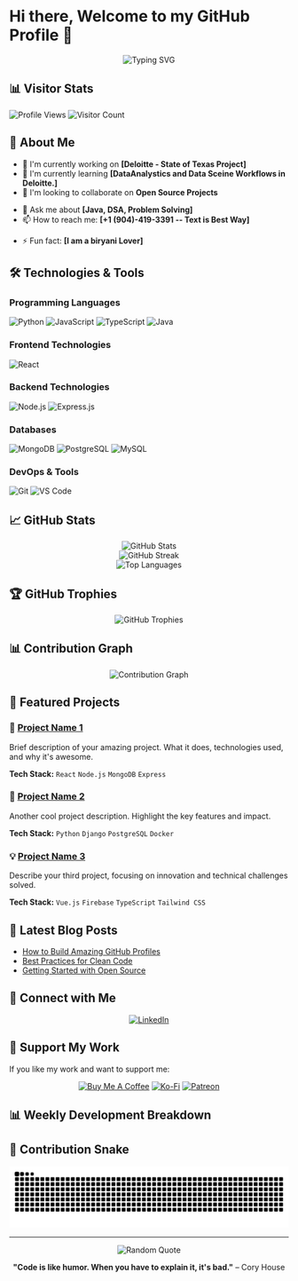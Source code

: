 # Hi there, Welcome to my GitHub Profile 👋

<div align="center">
  <img src="https://readme-typing-svg.herokuapp.com?font=Fira+Code&pause=1000&color=F75C7E&width=435&lines=Full+Stack+Developer;Open+Source+Enthusiast;Always+Learning+New+Things" alt="Typing SVG" />
</div>

## 📊 Visitor Stats
![Profile Views](https://komarev.com/ghpvc/?username=lavanganji&color=blue&style=flat-square&label=Profile+Views)
![Visitor Count](https://visitor-badge.laobi.icu/badge?page_id=lavanganji.lavanganji&title=Visitors)

<!--
<div align="center">
  <img src="https://count.getloli.com/get/@lavanganji?theme=rule34" alt="Visitor Count" />
</div>
-->

## 🚀 About Me

- 🔭 I'm currently working on **[Deloitte - State of Texas Project]**
- 🌱 I'm currently learning **[DataAnalystics and Data Sceine Workflows in Deloitte.]**
- 👯 I'm looking to collaborate on **Open Source Projects**
<!-- - 🤔 I'm looking for help with **[What you need help with]** -->
- 💬 Ask me about **[Java, DSA, Problem Solving]**
- 📫 How to reach me: **[+1 (904)-419-3391 -- Text is Best Way]**
<!-- -- 😄 Pronouns: **[Your pronouns]** -->
- ⚡ Fun fact: **[I am a biryani Lover]**

## 🛠️ Technologies & Tools

### Programming Languages
![Python](https://img.shields.io/badge/-Python-3776AB?style=flat-square&logo=Python&logoColor=white)
![JavaScript](https://img.shields.io/badge/-JavaScript-F7DF1E?style=flat-square&logo=JavaScript&logoColor=black)
![TypeScript](https://img.shields.io/badge/-TypeScript-3178C6?style=flat-square&logo=TypeScript&logoColor=white)
![Java](https://img.shields.io/badge/-Java-007396?style=flat-square&logo=Java&logoColor=white)
<!--![C++](https://img.shields.io/badge/-C++-00599C?style=flat-square&logo=C%2B%2B&logoColor=white) -->

### Frontend Technologies
![React](https://img.shields.io/badge/-React-61DAFB?style=flat-square&logo=React&logoColor=black)
<!-- ![Vue.js](https://img.shields.io/badge/-Vue.js-4FC08D?style=flat-square&logo=Vue.js&logoColor=white)
![HTML5](https://img.shields.io/badge/-HTML5-E34F26?style=flat-square&logo=HTML5&logoColor=white)
![CSS3](https://img.shields.io/badge/-CSS3-1572B6?style=flat-square&logo=CSS3&logoColor=white)
![Sass](https://img.shields.io/badge/-Sass-CC6699?style=flat-square&logo=Sass&logoColor=white) -->

### Backend Technologies
![Node.js](https://img.shields.io/badge/-Node.js-339933?style=flat-square&logo=Node.js&logoColor=white)
![Express.js](https://img.shields.io/badge/-Express.js-000000?style=flat-square&logo=Express&logoColor=white)
<!--![Django](https://img.shields.io/badge/-Django-092E20?style=flat-square&logo=Django&logoColor=white)
![Flask](https://img.shields.io/badge/-Flask-000000?style=flat-square&logo=Flask&logoColor=white) -->

### Databases
![MongoDB](https://img.shields.io/badge/-MongoDB-47A248?style=flat-square&logo=MongoDB&logoColor=white)
![PostgreSQL](https://img.shields.io/badge/-PostgreSQL-336791?style=flat-square&logo=PostgreSQL&logoColor=white)
![MySQL](https://img.shields.io/badge/-MySQL-4479A1?style=flat-square&logo=MySQL&logoColor=white)
<!-- ![Redis](https://img.shields.io/badge/-Redis-DC382D?style=flat-square&logo=Redis&logoColor=white) -->

### DevOps & Tools
<!-- ![Docker](https://img.shields.io/badge/-Docker-2496ED?style=flat-square&logo=Docker&logoColor=white)
![Kubernetes](https://img.shields.io/badge/-Kubernetes-326CE5?style=flat-square&logo=Kubernetes&logoColor=white)
![AWS](https://img.shields.io/badge/-AWS-232F3E?style=flat-square&logo=Amazon-AWS&logoColor=white) -->
![Git](https://img.shields.io/badge/-Git-F05032?style=flat-square&logo=Git&logoColor=white)
![VS Code](https://img.shields.io/badge/-VS_Code-007ACC?style=flat-square&logo=Visual-Studio-Code&logoColor=white)

## 📈 GitHub Stats

<div align="center">
  <img src="https://github-readme-stats.vercel.app/api?username=lavanganji&show_icons=true&theme=tokyonight&count_private=true" alt="GitHub Stats" />
</div>

<div align="center">
  <img src="https://github-readme-streak-stats.herokuapp.com/?user=lavanganji&theme=tokyonight" alt="GitHub Streak" />
</div>

<div align="center">
  <img src="https://github-readme-stats.vercel.app/api/top-langs/?username=lavanganji&layout=compact&theme=tokyonight" alt="Top Languages" />
</div>

## 🏆 GitHub Trophies
<div align="center">
  <img src="https://github-profile-trophy.vercel.app/?username=lavanganji&theme=tokyonight&no-frame=false&no-bg=false&margin-w=4" alt="GitHub Trophies" />
</div>

## 📊 Contribution Graph
<div align="center">
  <img src="https://github-readme-activity-graph.vercel.app/graph?username=lavanganji&theme=tokyo-night" alt="Contribution Graph" />
</div>

## 🌟 Featured Projects

### 🚀 [Project Name 1](https://github.com/lavanganji/project1)
Brief description of your amazing project. What it does, technologies used, and why it's awesome.

**Tech Stack:** `React` `Node.js` `MongoDB` `Express`

### 🎯 [Project Name 2](https://github.com/lavanganji/project2)
Another cool project description. Highlight the key features and impact.

**Tech Stack:** `Python` `Django` `PostgreSQL` `Docker`

### 💡 [Project Name 3](https://github.com/lavanganji/project3)
Describe your third project, focusing on innovation and technical challenges solved.

**Tech Stack:** `Vue.js` `Firebase` `TypeScript` `Tailwind CSS`

## 📝 Latest Blog Posts
<!-- BLOG-POST-LIST:START -->
- [How to Build Amazing GitHub Profiles](https://yourblog.com/post1)
- [Best Practices for Clean Code](https://yourblog.com/post2)
- [Getting Started with Open Source](https://yourblog.com/post3)
<!-- BLOG-POST-LIST:END -->

## 🤝 Connect with Me

<div align="center">
  
[![LinkedIn](https://img.shields.io/badge/-LinkedIn-0077B5?style=for-the-badge&logo=LinkedIn&logoColor=white)](https://linkedin.com/in/lavankumarganji)
<!-- [![Twitter](https://img.shields.io/badge/-Twitter-1DA1F2?style=for-the-badge&logo=Twitter&logoColor=white)](https://twitter.com/yourhandle)
[![Email](https://img.shields.io/badge/-Email-D14836?style=for-the-badge&logo=Gmail&logoColor=white)](mailto:your.email@example.com)
[![Portfolio](https://img.shields.io/badge/-Portfolio-000000?style=for-the-badge&logo=Portfolio&logoColor=white)](https://yourportfolio.com)
[![Discord](https://img.shields.io/badge/-Discord-5865F2?style=for-the-badge&logo=Discord&logoColor=white)](https://discord.gg/yourinvite)
-->
</div>

## 💖 Support My Work

If you like my work and want to support me:

<div align="center">
  
[![Buy Me A Coffee](https://img.shields.io/badge/-Buy%20Me%20A%20Coffee-FFDD00?style=for-the-badge&logo=buy-me-a-coffee&logoColor=black)](https://buymeacoffee.com/yourprofile)
[![Ko-Fi](https://img.shields.io/badge/-Ko--fi-F16061?style=for-the-badge&logo=ko-fi&logoColor=white)](https://ko-fi.com/yourprofile)
[![Patreon](https://img.shields.io/badge/-Patreon-F96854?style=for-the-badge&logo=patreon&logoColor=white)](https://patreon.com/yourprofile)

</div>

## 📊 Weekly Development Breakdown

<!--START_SECTION:waka-->
<!--END_SECTION:waka-->

## 🐍 Contribution Snake

<div align="center">
  <img src="https://raw.githubusercontent.com/lavanganji/lavanganji/output/github-contribution-grid-snake.svg" alt="Snake animation" />
</div>

---

<div align="center">
  <img src="https://quotes-github-readme.vercel.app/api?type=horizontal&theme=tokyonight" alt="Random Quote" />
</div>

<div align="center">
  
**"Code is like humor. When you have to explain it, it's bad."** – Cory House

</div>
